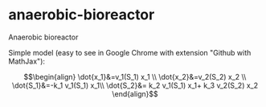 # anaerobic-bioreactor
Anaerobic bioreactor

Simple model (easy to see in Google Chrome with extension "Github with MathJax"):

$$\begin{align}
\dot{x_1}&=v_1(S_1) x_1 \\
\dot{x_2}&=v_2(S_2) x_2 \\
\dot{S_1}&=-k_1 v_1(S_1) x_1\\
\dot{S_2}&= k_2 v_1(S_1) x_1+ k_3 v_2(S_2) x_2
\end{align}$$
 
 
